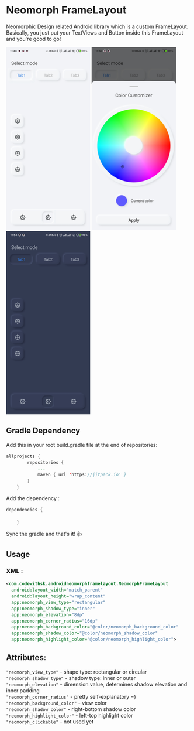 # Neomorph FrameLayout

Neomorphic Design related Android library which is a custom FrameLayout.
Basically, you just put your TextViews and Button inside this FrameLayout and you're good to go!
 
<img src="https://raw.githubusercontent.com/4inodev/Neomorphic-FrameLayout-Android/master/screenshots/light_main.jpg" height="500"> <img src="https://raw.githubusercontent.com/4inodev/Neomorphic-FrameLayout-Android/master/screenshots/light_cp.jpg" height="500"><img src="https://raw.githubusercontent.com/4inodev/Neomorphic-FrameLayout-Android/master/screenshots/dark_main.jpg" height="500">
 
## Gradle Dependency

Add this in your root build.gradle file at the end of repositories:
```java
allprojects {
		repositories {
			...
			maven { url 'https://jitpack.io' }
		}
	}
```
Add the dependency : 
```java
dependencies {
	        
	}
```
Sync the gradle and that's it! :+1:


## Usage

### XML : 

```xml
<com.codewithsk.androidneomorphframelayout.NeomorphFrameLayout  
  android:layout_width="match_parent"  
  android:layout_height="wrap_content"  
  app:neomorph_view_type="rectangular"  
  app:neomorph_shadow_type="inner"  
  app:neomorph_elevation="8dp"  
  app:neomorph_corner_radius="16dp"  
  app:neomorph_background_color="@color/neomorph_background_color"  
  app:neomorph_shadow_color="@color/neomorph_shadow_color"  
  app:neomorph_highlight_color="@color/neomorph_highlight_color">
```
## Attributes: 
```"neomorph_view_type"``` -  shape type: rectangular or circular <br>
```"neomorph_shadow_type"``` - shadow type: inner or outer <br>
```"neomorph_elevation"``` - dimension value, determines shadow elevation and inner padding <br>
```"neomorph_corner_radius"``` - pretty self-explanatory =) <br>
```"neomorph_background_color"``` - view color <br>
```"neomorph_shadow_color"``` - right-bottom shadow color <br>
```"neomorph_highlight_color"``` - left-top highlight color <br>
```"neomorph_clickable"``` - not used yet <br>
